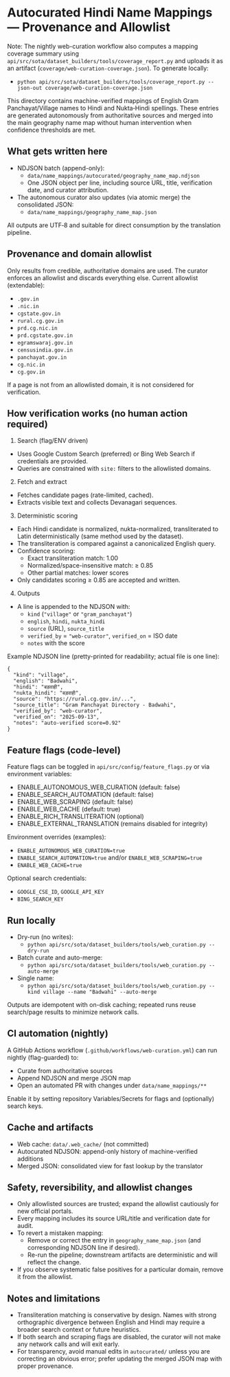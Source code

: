 # Autocurated Hindi Name Mappings — Provenance and Allowlist
Note: The nightly web-curation workflow also computes a mapping coverage summary using `api/src/sota/dataset_builders/tools/coverage_report.py` and uploads it as an artifact (`coverage/web-curation-coverage.json`). To generate locally:
- `python api/src/sota/dataset_builders/tools/coverage_report.py --json-out coverage/web-curation-coverage.json`

This directory contains machine-verified mappings of English Gram Panchayat/Village names to Hindi and Nukta‑Hindi spellings. These entries are generated autonomously from authoritative sources and merged into the main geography name map without human intervention when confidence thresholds are met.

## What gets written here

- NDJSON batch (append-only):
  - `data/name_mappings/autocurated/geography_name_map.ndjson`
  - One JSON object per line, including source URL, title, verification date, and curator attribution.
- The autonomous curator also updates (via atomic merge) the consolidated JSON:
  - `data/name_mappings/geography_name_map.json`

All outputs are UTF‑8 and suitable for direct consumption by the translation pipeline.

## Provenance and domain allowlist

Only results from credible, authoritative domains are used. The curator enforces an allowlist and discards everything else. Current allowlist (extendable):

- `.gov.in`
- `.nic.in`
- `cgstate.gov.in`
- `rural.cg.gov.in`
- `prd.cg.nic.in`
- `prd.cgstate.gov.in`
- `egramswaraj.gov.in`
- `censusindia.gov.in`
- `panchayat.gov.in`
- `cg.nic.in`
- `cg.gov.in`

If a page is not from an allowlisted domain, it is not considered for verification.

## How verification works (no human action required)

1) Search (flag/ENV driven)
- Uses Google Custom Search (preferred) or Bing Web Search if credentials are provided.
- Queries are constrained with `site:` filters to the allowlisted domains.

2) Fetch and extract
- Fetches candidate pages (rate-limited, cached).
- Extracts visible text and collects Devanagari sequences.

3) Deterministic scoring
- Each Hindi candidate is normalized, nukta-normalized, transliterated to Latin deterministically (same method used by the dataset).
- The transliteration is compared against a canonicalized English query.
- Confidence scoring:
  - Exact transliteration match: 1.00
  - Normalized/space-insensitive match: ≥ 0.85
  - Other partial matches: lower scores
- Only candidates scoring ≥ 0.85 are accepted and written.

4) Outputs
- A line is appended to the NDJSON with:
  - `kind` (`"village"` or `"gram_panchayat"`)
  - `english`, `hindi`, `nukta_hindi`
  - `source` (URL), `source_title`
  - `verified_by` = `"web-curator"`, `verified_on` = ISO date
  - `notes` with the score

Example NDJSON line (pretty-printed for readability; actual file is one line):

    {
      "kind": "village",
      "english": "Badwahi",
      "hindi": "बड़वाही",
      "nukta_hindi": "बड़वाही",
      "source": "https://rural.cg.gov.in/...",
      "source_title": "Gram Panchayat Directory - Badwahi",
      "verified_by": "web-curator",
      "verified_on": "2025-09-13",
      "notes": "auto-verified score=0.92"
    }

## Feature flags (code-level)

Feature flags can be toggled in `api/src/config/feature_flags.py` or via environment variables:

- ENABLE_AUTONOMOUS_WEB_CURATION (default: false)
- ENABLE_SEARCH_AUTOMATION (default: false)
- ENABLE_WEB_SCRAPING (default: false)
- ENABLE_WEB_CACHE (default: true)
- ENABLE_RICH_TRANSLITERATION (optional)
- ENABLE_EXTERNAL_TRANSLATION (remains disabled for integrity)

Environment overrides (examples):

- `ENABLE_AUTONOMOUS_WEB_CURATION=true`
- `ENABLE_SEARCH_AUTOMATION=true` and/or `ENABLE_WEB_SCRAPING=true`
- `ENABLE_WEB_CACHE=true`

Optional search credentials:

- `GOOGLE_CSE_ID`, `GOOGLE_API_KEY`
- `BING_SEARCH_KEY`

## Run locally

- Dry-run (no writes):
  - `python api/src/sota/dataset_builders/tools/web_curation.py --dry-run`
- Batch curate and auto-merge:
  - `python api/src/sota/dataset_builders/tools/web_curation.py --auto-merge`
- Single name:
  - `python api/src/sota/dataset_builders/tools/web_curation.py --kind village --name "Badwahi" --auto-merge`

Outputs are idempotent with on-disk caching; repeated runs reuse search/page results to minimize network calls.

## CI automation (nightly)

A GitHub Actions workflow (`.github/workflows/web-curation.yml`) can run nightly (flag-guarded) to:
- Curate from authoritative sources
- Append NDJSON and merge JSON map
- Open an automated PR with changes under `data/name_mappings/**`

Enable it by setting repository Variables/Secrets for flags and (optionally) search keys.

## Cache and artifacts

- Web cache: `data/.web_cache/` (not committed)
- Autocurated NDJSON: append-only history of machine-verified additions
- Merged JSON: consolidated view for fast lookup by the translator

## Safety, reversibility, and allowlist changes

- Only allowlisted sources are trusted; expand the allowlist cautiously for new official portals.
- Every mapping includes its source URL/title and verification date for audit.
- To revert a mistaken mapping:
  - Remove or correct the entry in `geography_name_map.json` (and corresponding NDJSON line if desired).
  - Re-run the pipeline; downstream artifacts are deterministic and will reflect the change.
- If you observe systematic false positives for a particular domain, remove it from the allowlist.

## Notes and limitations

- Transliteration matching is conservative by design. Names with strong orthographic divergence between English and Hindi may require a broader search context or future heuristics.
- If both search and scraping flags are disabled, the curator will not make any network calls and will exit early.
- For transparency, avoid manual edits in `autocurated/` unless you are correcting an obvious error; prefer updating the merged JSON map with proper provenance.
